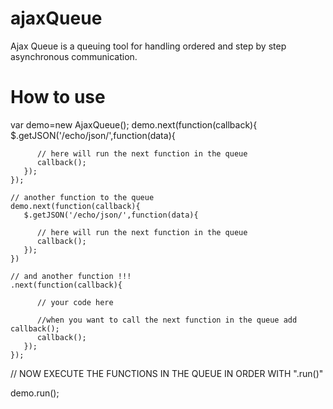 ajaxQueue
=========

Ajax Queue is a queuing tool for handling ordered and step by step asynchronous communication.   

How to use
==========

var demo=new AjaxQueue();
   demo.next(function(callback){
       $.getJSON('/echo/json/',function(data){
       
          // here will run the next function in the queue
          callback();
       });
    });
    
    // another function to the queue
    demo.next(function(callback){
       $.getJSON('/echo/json/',function(data){
       
          // here will run the next function in the queue
          callback();
       });
    })
    
    // and another function !!!
    .next(function(callback){
          
          // your code here
          
          //when you want to call the next function in the queue add callback();
          callback();
       });
    });
   
   
   // NOW EXECUTE THE FUNCTIONS IN THE QUEUE IN ORDER WITH ".run()"
   
   demo.run();
